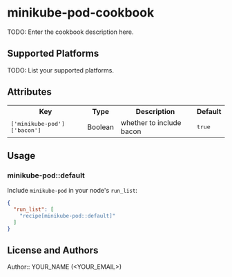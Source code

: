 # minikube-pod-cookbook

TODO: Enter the cookbook description here.

## Supported Platforms

TODO: List your supported platforms.

## Attributes

<table>
  <tr>
    <th>Key</th>
    <th>Type</th>
    <th>Description</th>
    <th>Default</th>
  </tr>
  <tr>
    <td><tt>['minikube-pod']['bacon']</tt></td>
    <td>Boolean</td>
    <td>whether to include bacon</td>
    <td><tt>true</tt></td>
  </tr>
</table>

## Usage

### minikube-pod::default

Include `minikube-pod` in your node's `run_list`:

```json
{
  "run_list": [
    "recipe[minikube-pod::default]"
  ]
}
```

## License and Authors

Author:: YOUR_NAME (<YOUR_EMAIL>)
